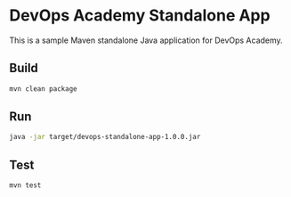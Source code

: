 # DevOps Academy Standalone App

This is a sample Maven standalone Java application for DevOps Academy.

## Build

```bash
mvn clean package
```

## Run

```bash
java -jar target/devops-standalone-app-1.0.0.jar
```

## Test

```bash
mvn test
```
